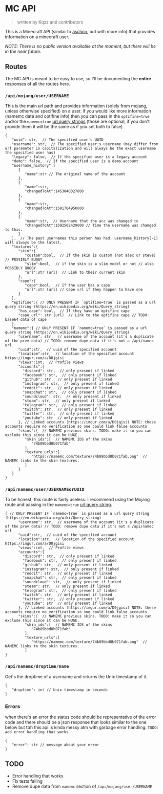 # MC API
> written by Kqzz and contributors

This is a Minecraft API (similar to [aschon](https://api.ashcon.app/mojang/v2/user/Notch), but with more info) that provides information on a minecraft user. 

*NOTE: There is no public version available at the moment, but there will be in the near future.*


## Routes

The MC API is meant to be easy to use, so I'll be documenting the **entire** responses of all the routes here.

### `/api/mojang/user/USERNAME`

This is the main url path and provides information (solely from mojang, unless otherwise specified) on a user. If you would like more information (namemc data and optifine info) then you can pass in the `optifine=true` and/or the `namemc=true` [url query strings](https://en.m.wikipedia.org/wiki/Query_string) (those are optional, if you don't provide them it will be the same as if you set both to false).

```
{
   "uuid": str,  // The specified user's UUID
   "username": str,  // The specified user's username (may differ from url parameter in capitalization and will always be the exact username the specified user has)
   "legacy": false,  // If the specified user is a legacy account
   "demo": false,  // If the specified user is a demo account
   "username_history":[
      {
         "name":str // The original name of the account
      },
      {
         "name":str,
         "changedToAt":1453040327000
      },
      {
         "name":str,
         "changedToAt":1501704950000
      },
      {
         "name":str,  // Username that the acc was changed to 
         "changedToAt":1592502429000 // Time the username was changed to this.
      }
   ],  // The past usernames this person has had. username_history[-1] will always be the latest. 
   "textures":{
      "skin":{
         "custom":bool,  // if the skin is custom (not alex or steve) // POSSIBLY BUGGY
         "slim":bool,  // if the skin is a slim model or not // also POSSIBLY BUGGY
         "url":str (url)  // Link to their current skin
      },
      "cape":{
         "cape":bool,  // If the user has a cape
         "url":str (url) // Cape url if they happen to have one
      }
   },
   "optifine":{ // ONLY PRESENT IF `optifine=true` is passed as a url query string (https://en.wikipedia.org/wiki/Query_string)
      "has_cape": bool,  // If they have an optifine cape
      "cape_url": str (url)  // Link to the optifine cape // TODO: base64 data of cape
   }, 
   "namemc":{ // ONLY PRESENT IF `namemc=true` is passed as a url query string (https://en.wikipedia.org/wiki/Query_string)
      "username": str,  // username of the account (it's a duplicate of the prev data) // TODO: remove dupe data if it's not a /api/namec url
      "uuid":str,  // uuid of the specified account
      "location":str,  // location of the specified account https://imgur.com/a/D0jgisi
      "views":int,  // Profile views
      "accounts":{
        "discord": str,  // only present if linked
        "facebook": str,  // only present if linked
        "github": str,  // only present if linked
        "instagram": str,  // only present if linked
        "reddit": str,  // only present if linked
        "snapchat": str,  // only present if linked
        "soundcloud": str,  // only present if linked
        "steam": str,  // only present if linked
        "telegram": str,  // only present if linked
        "twitch": str,  // only present if linked
        "twitter": str,  // only present if linked
        "youtube": str  // only present if linked
      }, // Linked accounts (https://imgur.com/a/D0jgisi) NOTE: these accounts require no verification so one could link false accounts
      "skins":{  // NAMEMC previous skins. TODO: make it so you can exclude this since it can be HUGE.
         "skin_ids":[  // NAMEMC IDS of the skins
            "74b89bbd8b071fab"
         ],
         "texture_urls":[
            "https://namemc.com/texture/74b89bbd8b071fab.png"  // NAMEMC links to the skin textures.
         ]
      }
   }
}
```

### `/api/namemc/user/USERNAMEorUUID`

To be honest, this route is fairly useless. I recommend using the Mojang route and passing in the `namemc=true` [url query string](https://en.wikipedia.org/wiki/Query_string).

```
{ // ONLY PRESENT IF `namemc=true` is passed as a url query string (https://en.wikipedia.org/wiki/Query_string)
      "username": str,  // username of the account (it's a duplicate of the prev data) // TODO: remove dupe data if it's not a /api/namec url
      "uuid":str,  // uuid of the specified account
      "location":str,  // location of the specified account https://imgur.com/a/D0jgisi
      "views":int,  // Profile views
      "accounts":{
        "discord": str,  // only present if linked
        "facebook": str,  // only present if linked
        "github": str,  // only present if linked
        "instagram": str,  // only present if linked
        "reddit": str,  // only present if linked
        "snapchat": str,  // only present if linked
        "soundcloud": str,  // only present if linked
        "steam": str,  // only present if linked
        "telegram": str,  // only present if linked
        "twitch": str,  // only present if linked
        "twitter": str,  // only present if linked
        "youtube": str  // only present if linked
      }, // Linked accounts (https://imgur.com/a/D0jgisi) NOTE: these accounts require no verification so one could link false accounts
      "skins":{  // NAMEMC previous skins. TODO: make it so you can exclude this since it can be HUGE.
         "skin_ids":[  // NAMEMC IDS of the skins
            "74b89bbd8b071fab"
         ],
         "texture_urls":[
            "https://namemc.com/texture/74b89bbd8b071fab.png"  // NAMEMC links to the skin textures.
         ]
}
```

### `/api/namemc/droptime/name`

Get's the droptime of a username and returns the Unix timestamp of it.

```
{
   "droptime": int // Unix timestamp in seconds
}
```

### Errors

when there's an error the status code should be representative of the error code and there should be a json response that looks similar to the one below but tbh this api is kinda messy atm with garbage error handling. `TODO: add error handling that works`


```
{
   "error": str // message about your error
}
```

## TODO

- Error handling that works
- Fix tests failing
- Remove dupe data from `namemc` section of `/api/mojang/user/USERNAME`
